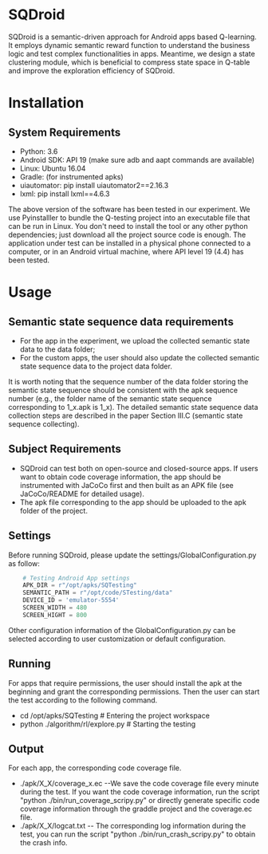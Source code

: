 # SQDroid
SQDroid is a semantic-driven approach for Android apps based Q-learning. It employs dynamic semantic reward function to understand the business logic and test complex functionalities in apps. Meantime, we design a state clustering module, which is beneficial to compress state space in Q-table and improve the exploration efficiency of SQDroid.
# Installation
## System Requirements
+ Python: 3.6<br>
+ Android SDK: API 19 (make sure adb and aapt commands are available)<br>
+ Linux: Ubuntu 16.04<br>
+ Gradle: (for instrumented apks)<br>
+ uiautomator: pip install uiautomator2==2.16.3<br>
+ lxml: pip install lxml==4.6.3<br>

The above version of the software has been tested in our experiment. We use Pyinstalller to bundle the Q-testing project into an executable file that can be run in Linux. You don't need to install the tool or any other python dependencies; just download all the project source code is enough. The application under test can be installed in a physical phone connected to a computer, or in an Android virtual machine, where API level 19 (4.4) has been tested.<br>

# Usage
## Semantic state sequence data requirements
+ For the app in the experiment, we upload the collected semantic state data to the data folder; 
+ For the custom apps, the user should also update the collected semantic state sequence data to the project data folder.

It is worth noting that the sequence number of the data folder storing the semantic state sequence should be consistent with the apk sequence number (e.g., the folder name of the semantic state sequence corresponding to 1_x.apk is 1_x). The detailed semantic state sequence data collection steps are described in the paper Section III.C (semantic state sequence collecting).
## Subject Requirements
+ SQDroid can test both on open-source and closed-source apps. If users want to obtain code coverage information, the app should be instrumented with JaCoCo first and then built as an APK file (see JaCoCo/README for detailed usage).
+ The apk file corresponding to the app should be uploaded to the apk folder of the project.
## Settings
Before running SQDroid, please update the settings/GlobalConfiguration.py as follow:<br>
```python
    # Testing Android App settings
    APK_DIR = r"/opt/apks/SQTesting"
    SEMANTIC_PATH = r"/opt/code/STesting/data"
    DEVICE_ID = 'emulator-5554'
    SCREEN_WIDTH = 480
    SCREEN_HIGHT = 800
```
Other configuration information of the GlobalConfiguration.py can be selected according to user customization or default configuration.
## Running
For apps that require permissions, the user should install the apk at the beginning and grant the corresponding permissions. Then the user can start the test according to the following command.
+ cd /opt/apks/SQTesting # Entering the project workspace
+ python ./algorithm/rl/explore.py # Starting the testing
## Output
For each app, the corresponding code coverage file.<br>
+ ./apk/X_X/coverage_x.ec --We save the code coverage file every minute during the test. If you want the code coverage information, run the script "python ./bin/run_coverage_scripy.py" or directly generate specific code coverage information through the graddle project and the coverage.ec file. 
+ ./apk/X_X/logcat.txt -- The corresponding log information during the test, you can run the script "python ./bin/run_crash_scripy.py" to obtain the crash info.
